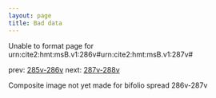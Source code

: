 ```yaml
---
layout: page
title: Bad data
---
```


Unable to format page for urn:cite2:hmt:msB.v1:286v#urn:cite2:hmt:msB.v1:287v#

prev: [285v-286v](../285v-286v/) next: [287v-288v](../287v-288v/)

Composite image not yet made for bifolio spread 286v-287v

